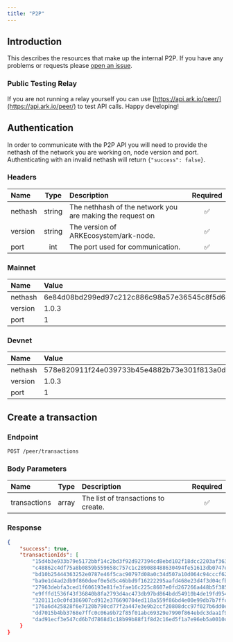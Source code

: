```yaml
---
title: "P2P"
---
```


## Introduction

This describes the resources that make up the internal P2P. If you have any problems or requests please [open an issue](https://github.com/ARKEcosystem/core/issues/new/choose).

### Public Testing Relay

If you are not running a relay yourself you can use [https://api.ark.io/peer/](https://api.ark.io/peer/) to test API calls. Happy developing!

## Authentication

In order to communicate with the P2P API you will need to provide the nethash of the network you are working on, node version and port. Authenticating with an invalid nethash will return `{"success": false}`.

### Headers

| Name    |  Type  | Description                                               |      Required      |
| :------ | :----: | :-------------------------------------------------------- | :----------------: |
| nethash | string | The nethhash of the network you are making the request on | :white_check_mark: |
| version | string | The version of ARKEcosystem/ark-node.                     | :white_check_mark: |
| port    |  int   | The port used for communication.                          | :white_check_mark: |

### Mainnet

| Name    | Value                                                            |
| :------ | :--------------------------------------------------------------- |
| nethash | 6e84d08bd299ed97c212c886c98a57e36545c8f5d645ca7eeae63a8bd62d8988 |
| version | 1.0.3                                                            |
| port    | 1                                                                |

### Devnet

| Name    | Value                                                            |
| :------ | :--------------------------------------------------------------- |
| nethash | 578e820911f24e039733b45e4882b73e301f813a0d2c31330dafda84534ffa23 |
| version | 1.0.3                                                            |
| port    | 1                                                                |

## Create a transaction

### Endpoint

```
POST /peer/transactions
```

### Body Parameters

| Name         | Type  | Description                         |      Required      |
| :----------- | :---: | :---------------------------------- | :----------------: |
| transactions | array | The list of transactions to create. | :white_check_mark: |

### Response

```json
{
    "success": true,
    "transactionIds": [
        "15d4b3e933b79e5172bbf14c2bd3f92d927394cd8ebd102f18dcc2203af363ca",
        "c48862c4df75a8b0859b559658c757c1c289088488630494fe51613db0747e57",
        "bd10b25444363252e0787e46f5cac90797d08a0c34d507a10d064c94cccf6226",
        "ba9e1d4ad2db9f860deef0e5d5c46bbd9f16222295aafd468e23d4f3d04cfbb8",
        "27963debfa3ced1f606193e81fe3fae16c225c8607e0fd267266a448b5f38520",
        "e9fffd1536f43f36840b8fa2793d4ac473db97bd864bdd54910b4de19fd954db",
        "320111c0c0fd386907cd912e376690704ed118a559f86bd4e00e99db7b7ffc10",
        "176a6d425828f6e7120b790cd77f2a447e3e9b2ccf20808dcc97f027b6dd0eba",
        "dd7015b4bb3768e7ffc0c06a9b72f85f01abc69329e7990f864ebdc3daa1f9e3",
        "dad91ecf3e547cd6b7d7868d1c18b99b88f1f8d2c16ed5f1a7e96eb5a0010c0d"
    }
}
```

